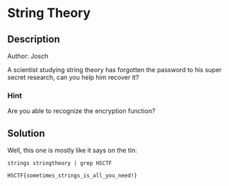 # String Theory

## Description
Author: Josch

A scientist studying string theory has forgotten the password to his super secret research, can you help him recover it?

### Hint
Are you able to recognize the encryption function?

## Solution
Well, this one is mostly like it says on the tin:

```
strings stringtheory | grep HSCTF
```

```
HSCTF{sometimes_strings_is_all_you_need!}
```